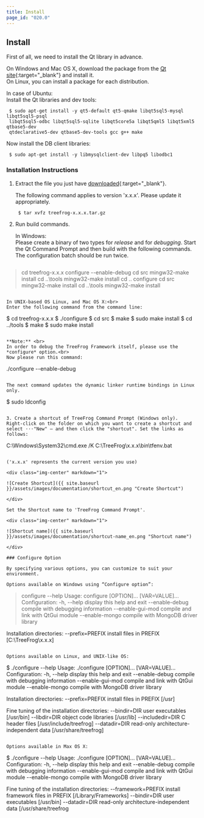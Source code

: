 ```yaml
---
title: Install
page_id: "020.0"
---
```


## Install

First of all, we need to install the Qt library in advance.

On Windows and Mac OS X, download the package from the [Qt site](http://qt-project.org/downloads){:target="_blank"} and install it.<br>
On Linux, you can install a package for each distribution.

In case of Ubuntu:<br>
Install the Qt libraries and dev tools:

```
 $ sudo apt-get install -y qt5-default qt5-qmake libqt5sql5-mysql libqt5sql5-psql 
 libqt5sql5-odbc libqt5sql5-sqlite libqt5core5a libqt5qml5 libqt5xml5 qtbase5-dev 
 qtdeclarative5-dev qtbase5-dev-tools gcc g++ make
```

Now install the DB client libraries:

```
 $ sudo apt-get install -y libmysqlclient-dev libpq5 libodbc1
```

### Installation Instructions

1. Extract the file you just have [downloaded](http://www.treefrogframework.org/ja/%E3%83%80%E3%82%A6%E3%83%B3%E3%83%AD%E3%83%BC%E3%83%89){:target="_blank"}.

   The following command applies to version 'x.x.x'. Please update it appropriately.  
   
   ```
    $ tar xvfz treefrog-x.x.x.tar.gz
   ```

2. Run build commands. 
 
   In Windows:<br>
   Please create a binary of two types for *release* and for *debugging*.
   Start the Qt Command Prompt and then build with the following commands. The configuration batch should be run twice.

   ```
  > cd treefrog-x.x.x
  > configure --enable-debug
  > cd src
  > mingw32-make install
  > cd ..\tools
  > mingw32-make install
  > cd ..
  > configure
  > cd src
  > mingw32-make install
  > cd ..\tools
  > mingw32-make install
   ```

   In UNIX-based OS Linux, and Mac OS X:<br>   
   Enter the following command from the command line:

   ```
  $ cd treefrog-x.x.x
  $ ./configure
  $ cd src
  $ make
  $ sudo make install
  $ cd ../tools
  $ make
  $ sudo make install
   ```

   **Note:** <br>
   In order to debug the TreeFrog Framework itself, please use the *configure* option.<br>
   Now please run this command:

   ```
  ./configure --enable-debug
   ```

   The next command updates the dynamic linker runtime bindings in Linux only.

   ```
  $ sudo ldconfig
   ```  
 
3. Create a shortcut of TreeFrog Command Prompt (Windows only).
   Right-click on the folder on which you want to create a shortcut and select ⋅⋅⋅"New" – and then click the "shortcut". Set the links as follows:

   ```
C:\Windows\System32\cmd.exe /K  C:\TreeFrog\x.x.x\bin\tfenv.bat
   ```

   ('x.x.x' represents the current version you use)
   
   <div class="img-center" markdown="1">
  
   ![Create Shortcut]({{ site.baseurl }}/assets/images/documentation/shortcut_en.png "Create Shortcut")
   
   </div>

   Set the Shortcut name to 'TreeFrog Command Prompt'.

   <div class="img-center" markdown="1">
   
   ![Shortcut name]({{ site.baseurl }}/assets/images/documentation/shortcut-name_en.png "Shortcut name")
   
   </div>

### Configure Option

By specifying various options, you can customize to suit your environment.
 
Options available on Windows using “Configure option”:

```
 > configure --help
 Usage: configure [OPTION]... [VAR=VALUE]...
 Configuration:
   -h, --help          display this help and exit
   --enable-debug      compile with debugging information
   --enable-gui-mod    compile and link with QtGui module
   --enable-mongo      compile with MongoDB driver library

 Installation directories:
   --prefix=PREFIX     install files in PREFIX [C:\TreeFrog\x.x.x]
```
  
Options available on Linux, and UNIX-like OS:

```
 $ ./configure --help
 Usage: ./configure [OPTION]... [VAR=VALUE]...
 Configuration:
   -h, --help          display this help and exit
   --enable-debug      compile with debugging information
   --enable-gui-mod    compile and link with QtGui module
   --enable-mongo      compile with MongoDB driver library

 Installation directories:
   --prefix=PREFIX     install files in PREFIX [/usr]

 Fine tuning of the installation directories:
   --bindir=DIR        user executables [/usr/bin]
   --libdir=DIR        object code libraries [/usr/lib]
   --includedir=DIR    C header files [/usr/include/treefrog]
   --datadir=DIR       read-only architecture-independent data [/usr/share/treefrog]
```

Options available in Max OS X:

```
 $ ./configure --help
 Usage: ./configure [OPTION]... [VAR=VALUE]...
 Configuration:
   -h, --help          display this help and exit
   --enable-debug      compile with debugging information
   --enable-gui-mod    compile and link with QtGui module
   --enable-mongo      compile with MongoDB driver library

 Fine tuning of the installation directories:
   --framework=PREFIX  install framework files in PREFIX [/Library/Frameworks]
   --bindir=DIR        user executables [/usr/bin]
   --datadir=DIR       read-only architecture-independent data [/usr/share/treefrog
```